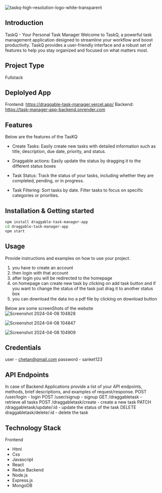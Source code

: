 
![taskq-high-resolution-logo-white-transparent](https://github.com/chetan791/draggable-task-manager/assets/118180630/969931f5-5cd1-42c9-9f37-24ee8b1329a7)

## Introduction
TaskQ - Your Personal Task Manager
Welcome to TaskQ, a powerful task management application designed to streamline your workflow and boost productivity. TaskQ provides a user-friendly interface and a robust set of features to help you stay organized and focused on what matters most.

## Project Type
Fullstack

## Deplolyed App
Frontend: https://draggable-task-manager.vercel.app/
Backend: https://task-manager-app-backend.onrender.com

## Features
Below are the features of the TasKQ

- Create Tasks: Easily create new tasks with detailed information such as title, description, due date, priority, and status.

- Draggable actions: Easily update the status by dragging it to the different status boxes

- Task Status: Track the status of your tasks, including whether they are completed, pending, or in progress.

- Task Filtering: Sort tasks by date. Filter tasks to focus on specific categories or priorities.

## Installation & Getting started
```bash
npm install draggable-task-manager-app
cd draggable-task-manager-app
npm start
```

## Usage
Provide instructions and examples on how to use your project.
1. you have to create an account
2. then login with that account
3. after login you will be redirected to the homepage
4. on homepage can create new task by clicking on add task button and if you want to change the status of the task just drag it to another status box
5. you can download the data ino a pdf file by clicking on download button


Below are some screenShots of the website
![Screenshot 2024-04-08 104828](https://github.com/chetan791/draggable-task-manager/assets/118180630/2bcaf574-46a4-40ab-b1a2-999ebaf00978)

![Screenshot 2024-04-08 104847](https://github.com/chetan791/draggable-task-manager/assets/118180630/8e84e0f5-602e-402c-997d-f91cc9c284e3)

![Screenshot 2024-04-08 104909](https://github.com/chetan791/draggable-task-manager/assets/118180630/734a53a0-6cef-4c60-afd4-1e174fe0dc81)

## Credentials
user - chetan@gmail.com
password - sanket123

## API Endpoints
In case of Backend Applications provide a list of your API endpoints, methods, brief descriptions, and examples of request/response.
POST  /user/login - login
POST /user/signup - signup
GET  /draggabletask - retrieve all tasks
POST /draggabletask/create - create a new task
PATCH  /draggabletask/update/:id - update the status of the task
DELETE draggabletask/delete/:id - delete the task

## Technology Stack
Frontend
- Html
- Css
- Javascript
- React
- Redux
Backend
- Node.js
- Express.js
- MongoDB



